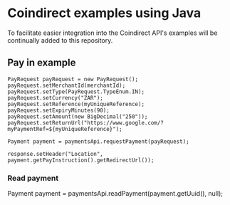 # Coindirect examples using Java

To facilitate easier integration into the Coindirect API's examples will be continually added to this repository.

## Pay in example
```
PayRequest payRequest = new PayRequest();
payRequest.setMerchantId(merchantId);
payRequest.setType(PayRequest.TypeEnum.IN);
payRequest.setCurrency("ZAR");
payRequest.setReference(myUniqueReference);
payRequest.setExpiryMinutes(90);
payRequest.setAmount(new BigDecimal("250"));
payRequest.setReturnUrl("https://www.google.com/?myPaymentRef=${myUniqueReference}");

Payment payment = paymentsApi.requestPayment(payRequest);

response.setHeader("Location", payment.getPayInstruction().getRedirectUrl());
```

### Read payment
Payment payment = paymentsApi.readPayment(payment.getUuid(), null);

